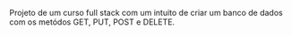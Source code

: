 Projeto de um curso full stack com um intuito de criar um banco de dados com os metódos GET, PUT, POST e DELETE.
